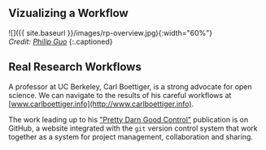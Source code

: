 ---
---

## Vizualizing a Workflow

![]({{ site.baseurl }}/images/rp-overview.jpg){:width="60%"}  
*Credit: [Philip Guo](http://cacm.acm.org/blogs/blog-cacm/169199-data-science-workflow-overview-and-challenges)*
{:.captioned}

<!--split-->

## Real Research Workflows

A professor at UC Berkeley, Carl Boettiger, is a strong advocate for open science.
We can navigate to the results of his careful workflows at [www.carlboettiger.info](http://www.carlboettiger.info).

The work leading up to his ["Pretty Darn Good Control"](http://github.com/cboettig/pdg_control) publication is on GitHub, a website integrated with the `git` version control system that work together as a system for project management, collaboration and sharing.
